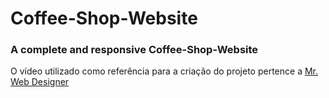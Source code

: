 # Coffee-Shop-Website

### A complete and responsive Coffee-Shop-Website 

O vídeo utilizado como referência para a criação do projeto pertence a [Mr. Web Designer](https://www.youtube.com/watch?v=TVFu4-Kd4oM)
